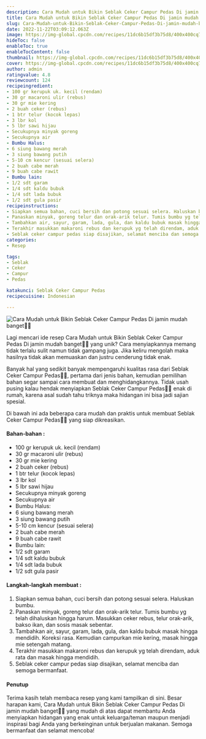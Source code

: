 ```yaml
---
description: Cara Mudah untuk Bikin Seblak Ceker Campur Pedas Di jamin mudah banget"
title: Cara Mudah untuk Bikin Seblak Ceker Campur Pedas Di jamin mudah banget
slug: Cara-Mudah-untuk-Bikin-Seblak-Ceker-Campur-Pedas-Di-jamin-mudah-banget
date: 2022-11-22T03:09:12.063Z
image: https://img-global.cpcdn.com/recipes/11dc6b15df3b75d8/400x400cq70/photo.jpg
hideToc: false
enableToc: true
enableTocContent: false
thumbnail: https://img-global.cpcdn.com/recipes/11dc6b15df3b75d8/400x400cq70/photo.jpg
cover: https://img-global.cpcdn.com/recipes/11dc6b15df3b75d8/400x400cq70/photo.jpg
author: admin
ratingvalue: 4.8
reviewcount: 124
recipeingredient:
- 100 gr kerupuk uk. kecil (rendam)
- 30 gr macaroni ulir (rebus)
- 30 gr mie kering
- 2 buah ceker (rebus)
- 1 btr telur (kocok lepas)
- 3 lbr kol
- 5 lbr sawi hijau
- Secukupnya minyak goreng
- Secukupnya air
- Bumbu Halus:
- 6 siung bawang merah
- 3 siung bawang putih
- 5-10 cm kencur (sesuai selera)
- 2 buah cabe merah
- 9 buah cabe rawit
- Bumbu lain:
- 1/2 sdt garam
- 1/4 sdt kaldu bubuk
- 1/4 sdt lada bubuk
- 1/2 sdt gula pasir
recipeinstructions:
- Siapkan semua bahan, cuci bersih dan potong sesuai selera. Haluskan bumbu.
- Panaskan minyak, goreng telur dan orak-arik telur. Tumis bumbu yg telah dihaluskan hingga harum. Masukkan ceker rebus, telur orak-arik, bakso ikan, dan sosis masak sebentar.
- Tambahkan air, sayur, garam, lada, gula, dan kaldu bubuk masak hingga mendidih. Koreksi rasa. Kemudian campurkan mie kering, masak hingga mie setengah matang.
- Terakhir masukkan makaroni rebus dan kerupuk yg telah direndam, aduk rata dan masak hingga mendidih.
- Seblak ceker campur pedas siap disajikan, selamat menciba dan semoga bermanfaat.
categories:
- Resep

tags:
- Seblak
- Ceker
- Campur
- Pedas

katakunci: Seblak Ceker Campur Pedas
recipecuisine: Indonesian

---
```


![Cara Mudah untuk Bikin Seblak Ceker Campur Pedas Di jamin mudah banget👩‍🍳](https://img-global.cpcdn.com/recipes/11dc6b15df3b75d8/400x400cq70/photo.jpg)

Lagi mencari ide resep Cara Mudah untuk Bikin Seblak Ceker Campur Pedas Di jamin mudah banget👩‍🍳 yang unik? Cara menyiapkannya memang tidak terlalu sulit namun tidak gampang juga. Jika keliru mengolah maka hasilnya tidak akan memuaskan dan justru cenderung tidak enak.

Banyak hal yang sedikit banyak mempengaruhi kualitas rasa dari Seblak Ceker Campur Pedas👩‍🍳, pertama dari jenis bahan, kemudian pemilihan bahan segar sampai cara membuat dan menghidangkannya. Tidak usah pusing kalau hendak menyiapkan Seblak Ceker Campur Pedas👩‍🍳 enak di rumah, karena asal sudah tahu triknya maka hidangan ini bisa jadi sajian spesial.

Di bawah ini ada beberapa cara mudah dan praktis untuk membuat Seblak Ceker Campur Pedas👩‍🍳 yang siap dikreasikan.

<!--inarticleads1-->

#### Bahan-bahan :

- 100 gr kerupuk uk. kecil (rendam)
- 30 gr macaroni ulir (rebus)
- 30 gr mie kering
- 2 buah ceker (rebus)
- 1 btr telur (kocok lepas)
- 3 lbr kol
- 5 lbr sawi hijau
- Secukupnya minyak goreng
- Secukupnya air
- Bumbu Halus:
- 6 siung bawang merah
- 3 siung bawang putih
- 5-10 cm kencur (sesuai selera)
- 2 buah cabe merah
- 9 buah cabe rawit
- Bumbu lain:
- 1/2 sdt garam
- 1/4 sdt kaldu bubuk
- 1/4 sdt lada bubuk
- 1/2 sdt gula pasir

<!--inarticleads2-->

#### Langkah-langkah membuat :

1. Siapkan semua bahan, cuci bersih dan potong sesuai selera. Haluskan bumbu.
1. Panaskan minyak, goreng telur dan orak-arik telur. Tumis bumbu yg telah dihaluskan hingga harum. Masukkan ceker rebus, telur orak-arik, bakso ikan, dan sosis masak sebentar.
1. Tambahkan air, sayur, garam, lada, gula, dan kaldu bubuk masak hingga mendidih. Koreksi rasa. Kemudian campurkan mie kering, masak hingga mie setengah matang.
1. Terakhir masukkan makaroni rebus dan kerupuk yg telah direndam, aduk rata dan masak hingga mendidih.
1. Seblak ceker campur pedas siap disajikan, selamat menciba dan semoga bermanfaat.

#### Penutup

Terima kasih telah membaca resep yang kami tampilkan di sini. Besar harapan kami, Cara Mudah untuk Bikin Seblak Ceker Campur Pedas Di jamin mudah banget👩‍🍳 yang mudah di atas dapat membantu Anda menyiapkan hidangan yang enak untuk keluarga/teman maupun menjadi inspirasi bagi Anda yang berkeinginan untuk berjualan makanan. Semoga bermanfaat dan selamat mencoba!